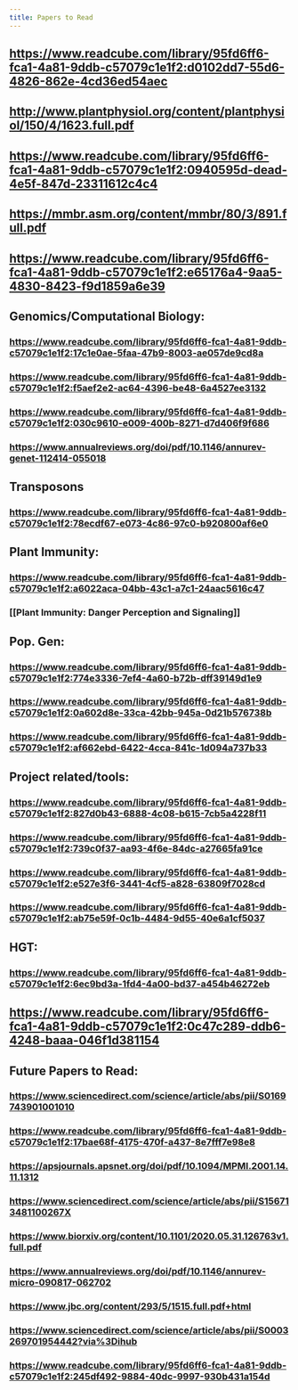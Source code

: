 ```yaml
---
title: Papers to Read
---
```


## https://www.readcube.com/library/95fd6ff6-fca1-4a81-9ddb-c57079c1e1f2:d0102dd7-55d6-4826-862e-4cd36ed54aec

## http://www.plantphysiol.org/content/plantphysiol/150/4/1623.full.pdf

## https://www.readcube.com/library/95fd6ff6-fca1-4a81-9ddb-c57079c1e1f2:0940595d-dead-4e5f-847d-23311612c4c4

## https://mmbr.asm.org/content/mmbr/80/3/891.full.pdf

## https://www.readcube.com/library/95fd6ff6-fca1-4a81-9ddb-c57079c1e1f2:e65176a4-9aa5-4830-8423-f9d1859a6e39

## Genomics/Computational Biology:
### https://www.readcube.com/library/95fd6ff6-fca1-4a81-9ddb-c57079c1e1f2:17c1e0ae-5faa-47b9-8003-ae057de9cd8a

### https://www.readcube.com/library/95fd6ff6-fca1-4a81-9ddb-c57079c1e1f2:f5aef2e2-ac64-4396-be48-6a4527ee3132

### https://www.readcube.com/library/95fd6ff6-fca1-4a81-9ddb-c57079c1e1f2:030c9610-e009-400b-8271-d7d406f9f686

### https://www.annualreviews.org/doi/pdf/10.1146/annurev-genet-112414-055018

## Transposons
### https://www.readcube.com/library/95fd6ff6-fca1-4a81-9ddb-c57079c1e1f2:78ecdf67-e073-4c86-97c0-b920800af6e0

## Plant Immunity:
### https://www.readcube.com/library/95fd6ff6-fca1-4a81-9ddb-c57079c1e1f2:a6022aca-04bb-43c1-a7c1-24aac5616c47

### [[Plant Immunity: Danger Perception and Signaling]]

## Pop. Gen:
### https://www.readcube.com/library/95fd6ff6-fca1-4a81-9ddb-c57079c1e1f2:774e3336-7ef4-4a60-b72b-dff39149d1e9

### https://www.readcube.com/library/95fd6ff6-fca1-4a81-9ddb-c57079c1e1f2:0a602d8e-33ca-42bb-945a-0d21b576738b

### https://www.readcube.com/library/95fd6ff6-fca1-4a81-9ddb-c57079c1e1f2:af662ebd-6422-4cca-841c-1d094a737b33

## Project related/tools:
### https://www.readcube.com/library/95fd6ff6-fca1-4a81-9ddb-c57079c1e1f2:827d0b43-6888-4c08-b615-7cb5a4228f11

### https://www.readcube.com/library/95fd6ff6-fca1-4a81-9ddb-c57079c1e1f2:739c0f37-aa93-4f6e-84dc-a27665fa91ce

### https://www.readcube.com/library/95fd6ff6-fca1-4a81-9ddb-c57079c1e1f2:e527e3f6-3441-4cf5-a828-63809f7028cd

### https://www.readcube.com/library/95fd6ff6-fca1-4a81-9ddb-c57079c1e1f2:ab75e59f-0c1b-4484-9d55-40e6a1cf5037

## HGT:
### https://www.readcube.com/library/95fd6ff6-fca1-4a81-9ddb-c57079c1e1f2:6ec9bd3a-1fd4-4a00-bd37-a454b46272eb

## https://www.readcube.com/library/95fd6ff6-fca1-4a81-9ddb-c57079c1e1f2:0c47c289-ddb6-4248-baaa-046f1d381154

## 

## Future Papers to Read:
### https://www.sciencedirect.com/science/article/abs/pii/S0169743901001010

### https://www.readcube.com/library/95fd6ff6-fca1-4a81-9ddb-c57079c1e1f2:17bae68f-4175-470f-a437-8e7fff7e98e8

### https://apsjournals.apsnet.org/doi/pdf/10.1094/MPMI.2001.14.11.1312

### https://www.sciencedirect.com/science/article/abs/pii/S156713481100267X

### https://www.biorxiv.org/content/10.1101/2020.05.31.126763v1.full.pdf

### https://www.annualreviews.org/doi/pdf/10.1146/annurev-micro-090817-062702

### https://www.jbc.org/content/293/5/1515.full.pdf+html

### https://www.sciencedirect.com/science/article/abs/pii/S0003269701954442?via%3Dihub

### https://www.readcube.com/library/95fd6ff6-fca1-4a81-9ddb-c57079c1e1f2:245df492-9884-40dc-9997-930b431a154d
